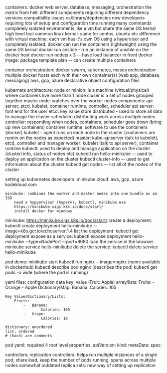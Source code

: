 containers:
    docker
        web server, database, messaging, orchestration
        the matrix from hell: different components requiring different dependency versions
        compatibility issues
        os/library/depdencies
        new developers requiring lots of setup and configuration time running many commands
    completely isolated environments
        like a vm but share the same OS kernal
    high level tool
    common linux kernal: same for centos, ubuntu etc
    difference with virtual machine: each vm has it's own OS using a hypervisor and completely isolated. docker can run the containers (lightweight) using the same OS kernal
    docker run ansible - run an instance of ansible on the docker host
    docker run nodejs x 3 -- have load balancer in front
    docker image: package template plan -- can create multiple containers


container orchestration:
    docker swarm, kubernetes, mesos
    orchestration: multiple docker hosts each with their own container(s) (web app, database, messaging)
    aws, gcp, azure
    declarative object configuration files


kubernets architecture:
    node or minion: is a machine (virtual/physical) where containers live
    more than 1 node
    cluser is a set of nodes grouped together
    master node: watches over the worker nodes 
    components: api server, etcd, kubelet, container runtime, controller, scheduler
        api server: font end for the user
        etcd: key value store distributed - used to store all data to manage the cluster
        scheduler: distributing work across multiple nodes
        controller: responding when nodes, containers, scheduler goes down (bring up new containers)
        container runtime: software to use the containers (docker)
        kubelet - agent runs on each node in the cluster (containers are runnin on the nodes as expected)
    master: kube-apiserver (talk to kubelet), etcd, controller and manager
    worker: kubelet (talk to api server), container runtime
    kubectl: used to deploy and manage application on the cluster (clusteri info, status of nodes etc) 
        kubectl run hello-minikube -- used to deploy an application on the cluster
        kubectl cluster-info -- used to get information about the cluster
        kubectl get nodes -- list all of the nodes of the cluster


setting up kubernetes
    developers: minikube
    cloud: aws, gcp, azure
    kodekloud.com

    minikube: combines the worker and master nodes into one bundle as an ISO
        need a hypyervisor (hyperv), kubectl, minikube.exe
        https://minikube.sigs.k8s.io/docs/start/
        install docker for windows

minikube:
    https://minikube.sigs.k8s.io/docs/start/
    create a deployment: kubectl create deployment hello-minikube --image=k8s.gcr.io/echoserver:1.4
    list the deployment: kubectl get deployment 
    expose as a service: kubectl expose deployment hello-minikube --type=NodePort --port=8080
    load the service in the browser: minikube service hello-minikube
    delete the service: kubectl delete service hello-minikube

pod demo:
    minikube start
    kubectl run nginx --image=nginx (name available in dockerhub)
    kubectl describe pod nginx (describes the pod)
    kubectl get pods -o wide (where the pod is running)

yaml files:
    configuration data
    key: value (Fruit: Apple)
    array/lists:
        Fruits:
            - Orange
            - Apple
    Dictionary/Map:
        Banana:
            Calories: 105
    
    Key Value/Dictionary/Lists:
        Fruits:
            -   Banana:
                    Calories: 105
            -   Grape:
                    Calories: 10

    dictionary: unordered
    list: ordered
    # (hash) are comments

pod yaml:
    required 4 root level properties:
        apiVersion:
        kind:
        metaData:
        spec:

controllers:
    replication controllers: 
        helps run multiple instances of a single pod, 
        share load, 
        keep the number of pods running, 
        spans across multiple nodes
        somewhat outdated
    replica sets:
        new way of setting up replication

